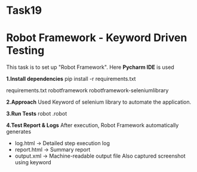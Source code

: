 # Task19
# Robot Framework - Keyword Driven Testing
This task is to set up "Robot Framework". Here **Pycharm IDE** is used

**1.Install dependencies**
pip install -r requirements.txt

requirements.txt
robotframework
robotframework-seleniumlibrary

**2.Approach**
Used Keyword of selenium library to automate the application. 

**3.Run Tests**
robot <filename>.robot

**4.Test Report & Logs**
After execution, Robot Framework automatically generates 
* log.html -> Detailed step execution log
* report.html -> Summary report
* output.xml -> Machine-readable output file
Also captured screenshot using keyword





